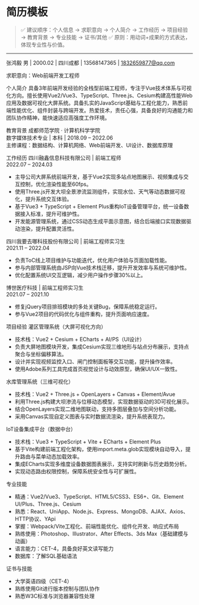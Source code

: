 # 简历模板

>✅ 建议顺序：个人信息 → 求职意向 → 个人简介 → 工作经历 → 项目经验 → 教育背景 → 专业技能 → 证书/其他
>✅ 原则：用动词+成果的方式表达，体现专业性与价值。

---
张鸿毅
男 | 2000.02 | 四川成都 | 13568147365 | 1832659877@qq.com

求职意向：Web前端开发工程师

个人简介
具备3年前端开发经验的全栈型前端工程师，专注于Vue技术体系与可视化方向。擅长使用Vue2/Vue3、TypeScript、Three.js、Cesium构建高性能Web应用及数据可视化大屏系统。具备扎实的JavaScript基础与工程化能力，熟悉前端性能优化、组件封装与跨端开发。热爱技术，责任心强，具备良好的沟通能力和团队协作精神，能快速适应高强度工作环境。

教育背景
成都师范学院 · 计算机科学学院  
数字媒体技术专业 | 本科 | 2018.09 – 2022.06  
主修课程：数据结构、计算机网络、Web前端开发、UI设计、数据库原理

工作经历
四川融鑫信息科技有限公司 | 前端工程师  
2022.07 – 2024.03  
- 主导公司大屏系统前端开发，基于Vue2实现多站点地图展示、视频集成与交互控制，优化渲染性能至60fps。
- 使用Three.js开发大坝全景渗流监测组件，实现水位、天气等动态数据可视化，提升系统交互体验。
- 基于Vue3 + TypeScript + Element Plus重构IoT设备管理平台，统一设备数据接入标准，提升可维护性。
- 开发能源管理系统，通过CSS动态生成平面示意图，结合后端接口实现数据驱动渲染，提升配置灵活性。

四川我要去哪科技股份有限公司 | 前端工程师实习生  
2021.11 – 2022.04  
- 负责ToC线上项目维护与功能迭代，优化用户体验与页面加载性能。
- 参与内部管理系统由JSP向Vue技术栈迁移，提升开发效率与系统可维护性。
- 优化配置系统UI交互逻辑，减少用户操作步骤30%以上。

博世医疗科技 | 前端工程师实习生  
2021.07 – 2021.10  
- 修复jQuery项目排班模块的多处关键Bug，保障系统稳定运行。
- 参与Vue2项目的代码优化与组件重构，提升页面响应速度。

项目经验
灌区管理系统（大屏可视化方向）  
- 技术栈：Vue2 + Cesium + ECharts + AI/PS（UI设计）
- 负责大屏地图模块开发，集成Cesium实现三维地形与站点分布展示，支持点聚合与坐标偏移算法。
- 设计并实现视频监控入口、闸门控制面板等交互功能，提升操作效率。
- 使用Adobe系列工具完成首页视觉设计与动效原型，确保UI/UX一致性。

水库管理系统（三维可视化）  
- 技术栈：Vue2 + Three.js + OpenLayers + Canvas + Element/Avue
- 利用Three.js构建大坝渗流与位移动态模型，实现数据驱动的3D可视化展示。
- 结合OpenLayers实现二维地图联动，支持多图层叠加与空间分析功能。
- 采用Canvas实现自定义图表与实时数据流渲染，提升系统表现力。

IoT设备集成平台（数据中台）  
- 技术栈：Vue3 + TypeScript + Vite + ECharts + Element Plus
- 基于Vite构建前端工程化架构，使用import.meta.glob实现模块自动导入，提升路由与菜单动态加载效率。
- 集成ECharts实现多维度设备数据图表展示，支持实时刷新与历史趋势分析。
- 实现动态路由权限控制，保障系统安全性与可扩展性。

专业技能
- 精通：Vue2/Vue3、TypeScript、HTML5/CSS3、ES6+、Git、Element UI/Plus、Three.js、Cesium
- 熟悉：React、UniApp、Node.js、Express、MongoDB、AJAX、Axios、HTTP协议、YApi
- 掌握：Webpack/Vite工程化、前端性能优化、组件化开发、响应式布局
- 熟练使用：Photoshop、Illustrator、After Effects、3ds Max（基础建模与动画）
- 语言能力：CET-4，具备良好英文读写能力
- 数据库：了解SQL基础语法

证书与技能
- 大学英语四级（CET-4）
- 熟练使用Git进行版本控制与团队协作
- 熟悉W3C标准与浏览器兼容性处理
